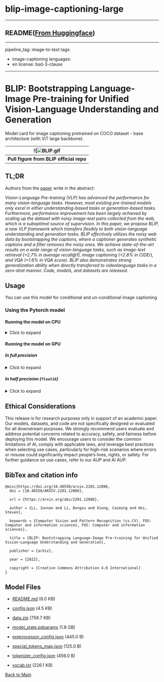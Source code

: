 
# blip-image-captioning-large
---


## README([From Huggingface](https://huggingface.co/Salesforce/blip-image-captioning-large))

---
pipeline_tag: image-to-text
tags:
- image-captioning
languages:
- en
license: bsd-3-clause
---

# BLIP: Bootstrapping Language-Image Pre-training for Unified Vision-Language Understanding and Generation

Model card for image captioning pretrained on COCO dataset - base architecture (with ViT large backbone).

| ![![BLIP.gif](https://cdn-uploads.huggingface.co/production/uploads/1670928184033-62441d1d9fdefb55a0b7d12c.gif) |
|:--:|
| <b> Pull figure from BLIP official repo | Image source: https://github.com/salesforce/BLIP </b>|

## TL;DR

Authors from the [paper](https://arxiv.org/abs/2201.12086) write in the abstract:

*Vision-Language Pre-training (VLP) has advanced the performance for many vision-language tasks. However, most existing pre-trained models only excel in either understanding-based tasks or generation-based tasks. Furthermore, performance improvement has been largely achieved by scaling up the dataset with noisy image-text pairs collected from the web, which is a suboptimal source of supervision. In this paper, we propose BLIP, a new VLP framework which transfers flexibly to both vision-language understanding and generation tasks. BLIP effectively utilizes the noisy web data by bootstrapping the captions, where a captioner generates synthetic captions and a filter removes the noisy ones. We achieve state-of-the-art results on a wide range of vision-language tasks, such as image-text retrieval (+2.7% in average recall@1), image captioning (+2.8% in CIDEr), and VQA (+1.6% in VQA score). BLIP also demonstrates strong generalization ability when directly transferred to videolanguage tasks in a zero-shot manner. Code, models, and datasets are released.*

## Usage

You can use this model for conditional and un-conditional image captioning

### Using the Pytorch model

#### Running the model on CPU

<details>
<summary> Click to expand </summary>

```python
import requests
from PIL import Image
from paddlenlp.transformers import BlipProcessor, BlipForConditionalGeneration

processor = BlipProcessor.from_pretrained("Salesforce/blip-image-captioning-large")
model = BlipForConditionalGeneration.from_pretrained("Salesforce/blip-image-captioning-large")

img_url = 'https://storage.googleapis.com/sfr-vision-language-research/BLIP/demo.jpg' 
raw_image = Image.open(requests.get(img_url, stream=True).raw).convert('RGB')

# conditional image captioning
text = "a photography of"
inputs = processor(raw_image, text, return_tensors="pd")

out = model.generate(**inputs)
print(processor.decode(out[0], skip_special_tokens=True))

# unconditional image captioning
inputs = processor(raw_image, return_tensors="pd")

out = model.generate(**inputs)
print(processor.decode(out[0], skip_special_tokens=True))
```
</details>

#### Running the model on GPU

##### In full precision 

<details>
<summary> Click to expand </summary>

```python
import requests
from PIL import Image
from paddlenlp.transformers import BlipProcessor, BlipForConditionalGeneration

processor = BlipProcessor.from_pretrained("Salesforce/blip-image-captioning-large")
model = BlipForConditionalGeneration.from_pretrained("Salesforce/blip-image-captioning-large").to("cuda")

img_url = 'https://storage.googleapis.com/sfr-vision-language-research/BLIP/demo.jpg' 
raw_image = Image.open(requests.get(img_url, stream=True).raw).convert('RGB')

# conditional image captioning
text = "a photography of"
inputs = processor(raw_image, text, return_tensors="pd").to("cuda")

out = model.generate(**inputs)
print(processor.decode(out[0], skip_special_tokens=True))

# unconditional image captioning
inputs = processor(raw_image, return_tensors="pd").to("cuda")

out = model.generate(**inputs)
print(processor.decode(out[0], skip_special_tokens=True))
```
</details>

##### In half precision (`float16`)

<details>
<summary> Click to expand </summary>

```python
import torch
import requests
from PIL import Image
from paddlenlp.transformers import BlipProcessor, BlipForConditionalGeneration

processor = BlipProcessor.from_pretrained("Salesforce/blip-image-captioning-large")
model = BlipForConditionalGeneration.from_pretrained("Salesforce/blip-image-captioning-large", dtype=paddle.float16).to("cuda")

img_url = 'https://storage.googleapis.com/sfr-vision-language-research/BLIP/demo.jpg' 
raw_image = Image.open(requests.get(img_url, stream=True).raw).convert('RGB')

# conditional image captioning
text = "a photography of"
inputs = processor(raw_image, text, return_tensors="pd").to("cuda", paddle.float16)

out = model.generate(**inputs)
print(processor.decode(out[0], skip_special_tokens=True))
# >>> a photography of a woman and her dog

# unconditional image captioning
inputs = processor(raw_image, return_tensors="pd").to("cuda", paddle.float16)

out = model.generate(**inputs)
print(processor.decode(out[0], skip_special_tokens=True))
>>> a woman sitting on the beach with her dog
```
</details>

## Ethical Considerations
This release is for research purposes only in support of an academic paper. Our models, datasets, and code are not specifically designed or evaluated for all downstream purposes. We strongly recommend users evaluate and address potential concerns related to accuracy, safety, and fairness before deploying this model. We encourage users to consider the common limitations of AI, comply with applicable laws, and leverage best practices when selecting use cases, particularly for high-risk scenarios where errors or misuse could significantly impact people’s lives, rights, or safety. For further guidance on use cases, refer to our AUP and AI AUP.

## BibTex and citation info

```
@misc{https://doi.org/10.48550/arxiv.2201.12086,
  doi = {10.48550/ARXIV.2201.12086},
  
  url = {https://arxiv.org/abs/2201.12086},
  
  author = {Li, Junnan and Li, Dongxu and Xiong, Caiming and Hoi, Steven},
  
  keywords = {Computer Vision and Pattern Recognition (cs.CV), FOS: Computer and information sciences, FOS: Computer and information sciences},
  
  title = {BLIP: Bootstrapping Language-Image Pre-training for Unified Vision-Language Understanding and Generation},
  
  publisher = {arXiv},
  
  year = {2022},
  
  copyright = {Creative Commons Attribution 4.0 International}
}
```



## Model Files

- [README.md](https://paddlenlp.bj.bcebos.com/models/community/Salesforce/blip-image-captioning-large/README.md) (6.0 KB)

- [config.json](https://paddlenlp.bj.bcebos.com/models/community/Salesforce/blip-image-captioning-large/config.json) (4.5 KB)

- [data.zip](https://paddlenlp.bj.bcebos.com/models/community/Salesforce/blip-image-captioning-large/data.zip) (759.7 KB)

- [model_state.pdparams](https://paddlenlp.bj.bcebos.com/models/community/Salesforce/blip-image-captioning-large/model_state.pdparams) (1.8 GB)

- [preprocessor_config.json](https://paddlenlp.bj.bcebos.com/models/community/Salesforce/blip-image-captioning-large/preprocessor_config.json) (445.0 B)

- [special_tokens_map.json](https://paddlenlp.bj.bcebos.com/models/community/Salesforce/blip-image-captioning-large/special_tokens_map.json) (125.0 B)

- [tokenizer_config.json](https://paddlenlp.bj.bcebos.com/models/community/Salesforce/blip-image-captioning-large/tokenizer_config.json) (456.0 B)

- [vocab.txt](https://paddlenlp.bj.bcebos.com/models/community/Salesforce/blip-image-captioning-large/vocab.txt) (226.1 KB)


[Back to Main](../../)